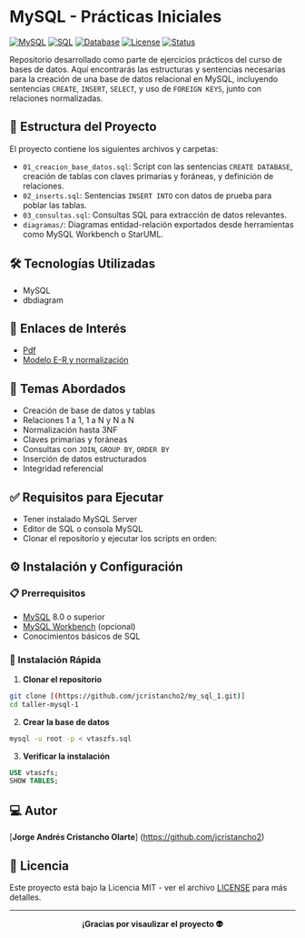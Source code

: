 # MySQL - Prácticas Iniciales

[![MySQL](https://img.shields.io/badge/MySQL-8.0+-4479A1?style=for-the-badge&logo=mysql&logoColor=white)](https://www.mysql.com/)
[![SQL](https://img.shields.io/badge/SQL-Query-336791?style=for-the-badge&logo=sql&logoColor=white)](https://www.w3schools.com/sql/)
[![Database](https://img.shields.io/badge/Database-Relational-336791?style=for-the-badge&logo=database&logoColor=white)](https://en.wikipedia.org/wiki/Relational_database)
[![License](https://img.shields.io/badge/License-MIT-yellow.svg?style=for-the-badge)](https://opensource.org/licenses/MIT)
[![Status](https://img.shields.io/badge/Status-Completed-brightgreen?style=for-the-badge)](https://github.com/yourusername/taller-mysql)


Repositorio desarrollado como parte de ejercicios prácticos del curso de bases de datos. Aquí encontrarás las estructuras y sentencias necesarias para la creación de una base de datos relacional en MySQL, incluyendo sentencias `CREATE`, `INSERT`, `SELECT`, y uso de `FOREIGN KEYS`, junto con relaciones normalizadas.


## 📁 Estructura del Proyecto

El proyecto contiene los siguientes archivos y carpetas:

- `01_creacion_base_datos.sql`: Script con las sentencias `CREATE DATABASE`, creación de tablas con claves primarias y foráneas, y definición de relaciones.
- `02_inserts.sql`: Sentencias `INSERT INTO` con datos de prueba para poblar las tablas.
- `03_consultas.sql`: Consultas SQL para extracción de datos relevantes.
- `diagramas/`: Diagramas entidad-relación exportados desde herramientas como MySQL Workbench o StarUML.

## 🛠️ Tecnologías Utilizadas

- MySQL
- dbdiagram


## 🔗 Enlaces de Interés

- [Pdf](https://github.com/jcristancho2/my_sql_1/blob/main/Taller%20Mysql.pdf)
- [Modelo E-R y normalización](https://dbdiagram.io/d/68599f89f039ec6d36862fda)

## 📌 Temas Abordados

- Creación de base de datos y tablas
- Relaciones 1 a 1, 1 a N y N a N
- Normalización hasta 3NF
- Claves primarias y foráneas
- Consultas con `JOIN`, `GROUP BY`, `ORDER BY`
- Inserción de datos estructurados
- Integridad referencial

## ✅ Requisitos para Ejecutar

- Tener instalado MySQL Server
- Editor de SQL o consola MySQL
- Clonar el repositorio y ejecutar los scripts en orden:

## ⚙️ Instalación y Configuración

### 📋 Prerrequisitos

- [MySQL](https://www.mysql.com/downloads/) 8.0 o superior
- [MySQL Workbench](https://www.mysql.com/products/workbench/) (opcional)
- Conocimientos básicos de SQL

### 🚀 Instalación Rápida

1. **Clonar el repositorio**
```bash
git clone [(https://github.com/jcristancho2/my_sql_1.git)]
cd taller-mysql-1
```

2. **Crear la base de datos**
```bash
mysql -u root -p < vtaszfs.sql
```

3. **Verificar la instalación**
```sql
USE vtaszfs;
SHOW TABLES;
```


## 💻 Autor

[**Jorge Andrés Cristancho Olarte**]  (https://github.com/jcristancho2)

## 📄 Licencia

Este proyecto está bajo la Licencia MIT - ver el archivo [LICENSE](LICENSE) para más detalles.

---

<div align="center">

**¡Gracias por visaulizar el proyecto 👽️**


</div>
